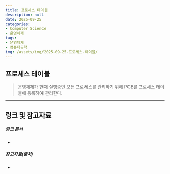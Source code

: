 ```yaml
---
title: 프로세스 테이블
description: null
date: 2025-09-25
categories:
- Computer Science
- 운영체제
tags:
- 운영체제
- 컴퓨터공학
img: /assets/img/2025-09-25-프로세스-테이블/
---
```

## 프로세스 테이블
>운영체제가 현재 실행중인 모든 프로세스를 관리하기 위해 PCB를 프로세스 테이블에 등록하여 관리한다.




---
## 링크 및 참고자료

##### 링크 문서
- 

##### 참고자료(출처)
- 



